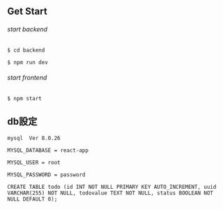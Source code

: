 ## Get Start

###### start backend

`$ cd backend`

`$ npm run dev`

###### start frontend

`$ npm start`

## db設定

`mysql  Ver 8.0.26`

`MYSQL_DATABASE = react-app`

`MYSQL_USER = root`

`MYSQL_PASSWORD = password`

```
CREATE TABLE todo (id INT NOT NULL PRIMARY KEY AUTO_INCREMENT, uuid VARCHAR(255) NOT NULL, todovalue TEXT NOT NULL, status BOOLEAN NOT NULL DEFAULT 0);
```
